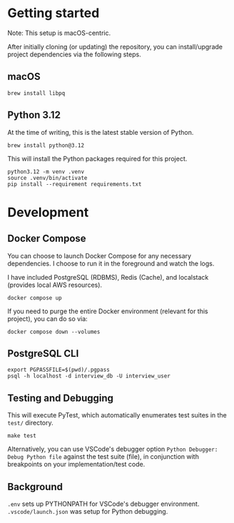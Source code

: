 # Getting started

Note: This setup is macOS-centric.

After initially cloning (or updating) the repository, you can install/upgrade
project dependencies via the following steps.

## macOS

```shell
brew install libpq
```

## Python 3.12

At the time of writing, this is the latest stable version of Python.

```shell
brew install python@3.12
```

This will install the Python packages required for this project.

```shell
python3.12 -m venv .venv
source .venv/bin/activate
pip install --requirement requirements.txt
```

# Development

## Docker Compose

You can choose to launch Docker Compose for any necessary dependencies. I choose
to run it in the foreground and watch the logs.

I have included PostgreSQL (RDBMS), Redis (Cache), and localstack (provides
local AWS resources).

```shell
docker compose up
```

If you need to purge the entire Docker environment (relevant for this project),
you can do so via:

```shell
docker compose down --volumes
```

## PostgreSQL CLI

```shell
export PGPASSFILE=$(pwd)/.pgpass
psql -h localhost -d interview_db -U interview_user
```

## Testing and Debugging

This will execute PyTest, which automatically enumerates test suites in the
`test/` directory.

```shell
make test
```

Alternatively, you can use VSCode's debugger option
`Python Debugger: Debug Python file` against the test suite (file), in
conjunction with breakpoints on your implementation/test code.

## Background

`.env` sets up PYTHONPATH for VSCode's debugger environment.
`.vscode/launch.json` was setup for Python debugging.
